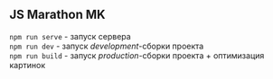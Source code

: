 ## JS Marathon MK

`npm run serve` - запуск сервера<br>
`npm run dev` - запуск *development*-сборки проекта<br>
`npm run build` - запуск *production*-сборки проекта + оптимизация картинок<br>
